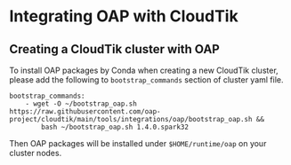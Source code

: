 # Integrating OAP with CloudTik

## Creating a CloudTik cluster with OAP 

To install OAP packages by Conda when creating a new CloudTik cluster, please add the following to `bootstrap_commands` section of cluster yaml file.

```buildoutcfg
bootstrap_commands:
    - wget -O ~/bootstrap_oap.sh https://raw.githubusercontent.com/oap-project/cloudtik/main/tools/integrations/oap/bootstrap_oap.sh &&
        bash ~/bootstrap_oap.sh 1.4.0.spark32
```

Then OAP packages will be installed under `$HOME/runtime/oap` on your cluster nodes.
